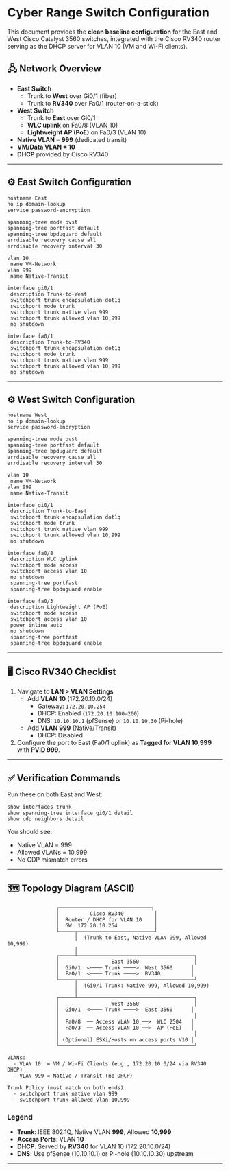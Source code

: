 # Cyber Range Switch Configuration

This document provides the **clean baseline configuration** for the East and West Cisco Catalyst 3560 switches, 
integrated with the Cisco RV340 router serving as the DHCP server for VLAN 10 (VM and Wi-Fi clients).

## 🖧 Network Overview

- **East Switch**
  - Trunk to **West** over Gi0/1 (fiber)
  - Trunk to **RV340** over Fa0/1 (router-on-a-stick)
- **West Switch**
  - Trunk to **East** over Gi0/1
  - **WLC uplink** on Fa0/8 (VLAN 10)
  - **Lightweight AP (PoE)** on Fa0/3 (VLAN 10)
- **Native VLAN = 999** (dedicated transit)
- **VM/Data VLAN = 10**
- **DHCP** provided by Cisco RV340

---

## ⚙️ East Switch Configuration

```plaintext
hostname East
no ip domain-lookup
service password-encryption

spanning-tree mode pvst
spanning-tree portfast default
spanning-tree bpduguard default
errdisable recovery cause all
errdisable recovery interval 30

vlan 10
 name VM-Network
vlan 999
 name Native-Transit

interface gi0/1
 description Trunk-to-West
 switchport trunk encapsulation dot1q
 switchport mode trunk
 switchport trunk native vlan 999
 switchport trunk allowed vlan 10,999
 no shutdown

interface fa0/1
 description Trunk-to-RV340
 switchport trunk encapsulation dot1q
 switchport mode trunk
 switchport trunk native vlan 999
 switchport trunk allowed vlan 10,999
 no shutdown
```

---

## ⚙️ West Switch Configuration

```plaintext
hostname West
no ip domain-lookup
service password-encryption

spanning-tree mode pvst
spanning-tree portfast default
spanning-tree bpduguard default
errdisable recovery cause all
errdisable recovery interval 30

vlan 10
 name VM-Network
vlan 999
 name Native-Transit

interface gi0/1
 description Trunk-to-East
 switchport trunk encapsulation dot1q
 switchport mode trunk
 switchport trunk native vlan 999
 switchport trunk allowed vlan 10,999
 no shutdown

interface fa0/8
 description WLC Uplink
 switchport mode access
 switchport access vlan 10
 no shutdown
 spanning-tree portfast
 spanning-tree bpduguard enable

interface fa0/3
 description Lightweight AP (PoE)
 switchport mode access
 switchport access vlan 10
 power inline auto
 no shutdown
 spanning-tree portfast
 spanning-tree bpduguard enable
```

---

## 🖥️ Cisco RV340 Checklist

1. Navigate to **LAN > VLAN Settings**
   - Add **VLAN 10** (172.20.10.0/24)
     - Gateway: `172.20.10.254`
     - DHCP: Enabled (`172.20.10.100–200`)
     - DNS: `10.10.10.1` (pfSense) or `10.10.10.30` (Pi-hole)
   - Add **VLAN 999** (Native/Transit)
     - DHCP: Disabled
2. Configure the port to East (Fa0/1 uplink) as **Tagged for VLAN 10,999** with **PVID 999**.

---

## ✅ Verification Commands

Run these on both East and West:

```plaintext
show interfaces trunk
show spanning-tree interface gi0/1 detail
show cdp neighbors detail
```

You should see:
- Native VLAN = 999
- Allowed VLANs = 10,999
- No CDP mismatch errors


---

## 🗺️ Topology Diagram (ASCII)

```
                ┌──────────────────────────────┐
                │          Cisco RV340          │
                │  Router / DHCP for VLAN 10    │
                │  GW: 172.20.10.254            │
                └─────┬─────────────────────────┘
                      │  (Trunk to East, Native VLAN 999, Allowed 10,999)
                      │
                ┌─────┴──────────────────────────────────────┐
                │                 East 3560                  │
                │  Gi0/1  <──── Trunk ────>  West 3560      │
                │  Fa0/1  <──── Trunk ────>  RV340          │
                └─────┬──────────────────────────────────────┘
                      │  (Gi0/1 Trunk: Native 999, Allowed 10,999)
                      │
                ┌─────┴──────────────────────────────────────┐
                │                 West 3560                  │
                │  Gi0/1  <──── Trunk ────>  East 3560      │
                │                                            │
                │  Fa0/8  ── Access VLAN 10 ──>  WLC 2504   │
                │  Fa0/3  ── Access VLAN 10 ──>  AP (PoE)   │
                │                                            │
                │ (Optional) ESXi/Hosts on access ports V10 │
                └────────────────────────────────────────────┘

VLANs:
  - VLAN 10  = VM / Wi-Fi Clients (e.g., 172.20.10.0/24 via RV340 DHCP)
  - VLAN 999 = Native / Transit (no DHCP)

Trunk Policy (must match on both ends):
  - switchport trunk native vlan 999
  - switchport trunk allowed vlan 10,999
```

### Legend
- **Trunk**: IEEE 802.1Q, Native VLAN **999**, Allowed **10,999**
- **Access Ports**: VLAN **10**
- **DHCP**: Served by **RV340** for VLAN 10 (172.20.10.0/24)
- **DNS**: Use pfSense (10.10.10.1) or Pi-hole (10.10.10.30) upstream

---
